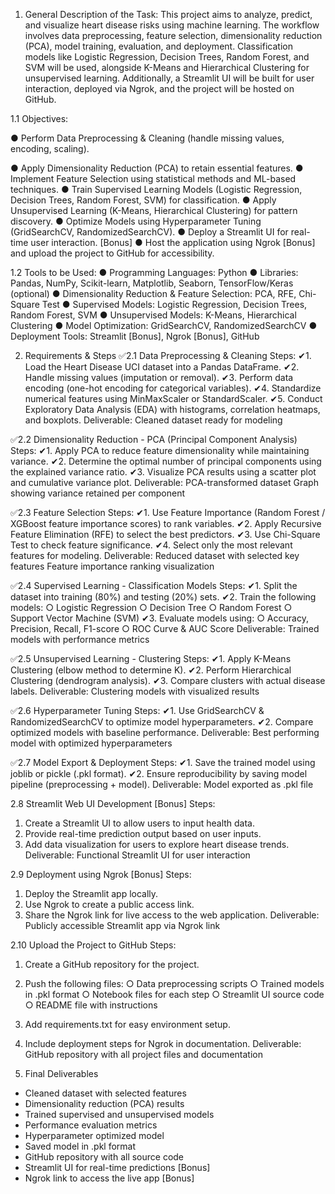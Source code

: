 1. General Description of the Task: 
This project aims to analyze, predict, and visualize heart disease risks using machine 
learning. The workflow involves data preprocessing, feature selection, dimensionality 
reduction (PCA), model training, evaluation, and deployment. Classification models like 
Logistic Regression, Decision Trees, Random Forest, and SVM will be used, alongside 
K-Means and Hierarchical Clustering for unsupervised learning. Additionally, a Streamlit UI 
will be built for user interaction, deployed via Ngrok, and the project will be hosted on GitHub. 

1.1 Objectives: 

● Perform Data Preprocessing & Cleaning (handle missing values, encoding, scaling). 

● Apply Dimensionality Reduction (PCA) to retain essential features. 
● Implement Feature Selection using statistical methods and ML-based techniques. 
● Train Supervised Learning Models (Logistic Regression, Decision Trees, Random 
Forest, SVM) for classification. 
● Apply Unsupervised Learning (K-Means, Hierarchical Clustering) for pattern discovery. 
● Optimize Models using Hyperparameter Tuning (GridSearchCV, 
RandomizedSearchCV). 
● Deploy a Streamlit UI for real-time user interaction. [Bonus] 
● Host the application using Ngrok  [Bonus] and upload the project to GitHub for 
accessibility. 

1.2 Tools to be Used: 
● Programming Languages: Python 
● Libraries: Pandas, NumPy, Scikit-learn, Matplotlib, Seaborn, TensorFlow/Keras 
(optional) 
● Dimensionality Reduction & Feature Selection: PCA, RFE, Chi-Square Test 
● Supervised Models: Logistic Regression, Decision Trees, Random Forest, SVM 
● Unsupervised Models: K-Means, Hierarchical Clustering 
● Model Optimization: GridSearchCV, RandomizedSearchCV 
● Deployment Tools: Streamlit [Bonus], Ngrok [Bonus], GitHub  

2. Requirements & Steps
✅2.1 Data Preprocessing & Cleaning 
Steps: 
✔1. Load the Heart Disease UCI dataset into a Pandas DataFrame. 
✔2. Handle missing values (imputation or removal). 
✔3. Perform data encoding (one-hot encoding for categorical variables). 
✔4. Standardize numerical features using MinMaxScaler or StandardScaler. 
✔5. Conduct Exploratory Data Analysis (EDA) with histograms, correlation heatmaps, 
and boxplots. 
Deliverable: 
 Cleaned dataset ready for modeling

✅2.2 Dimensionality Reduction - PCA (Principal Component Analysis) 
Steps: 
✔1. Apply PCA to reduce feature dimensionality while maintaining variance. 
✔2. Determine the optimal number of principal components using the explained variance 
ratio. 
✔3. Visualize PCA results using a scatter plot and cumulative variance plot. 
Deliverable: 
 PCA-transformed dataset 
 Graph showing variance retained per component 

✅2.3 Feature Selection 
Steps: 
✔1. Use Feature Importance (Random Forest / XGBoost feature importance scores) to 
rank variables. 
✔2. Apply Recursive Feature Elimination (RFE) to select the best predictors. 
✔3. Use Chi-Square Test to check feature significance. 
✔4. Select only the most relevant features for modeling. 
Deliverable: 
 Reduced dataset with selected key features 
 Feature importance ranking visualization 

✅2.4 Supervised Learning - Classification Models 
Steps: 
✔1. Split the dataset into training (80%) and testing (20%) sets. 
✔2. Train the following models: 
    ○ Logistic Regression 
    ○ Decision Tree 
    ○ Random Forest 
    ○ Support Vector Machine (SVM) 
✔3. Evaluate models using: 
    ○ Accuracy, Precision, Recall, F1-score 
    ○ ROC Curve & AUC Score 
Deliverable: 
 Trained models with performance metrics 

✅2.5 Unsupervised Learning - Clustering 
Steps: 
✔1. Apply K-Means Clustering (elbow method to determine K). 
✔2. Perform Hierarchical Clustering (dendrogram analysis). 
✔3. Compare clusters with actual disease labels. 
Deliverable: 
 Clustering models with visualized results

✅2.6 Hyperparameter Tuning 
Steps: 
✔1. Use GridSearchCV & RandomizedSearchCV to optimize model hyperparameters. 
✔2. Compare optimized models with baseline performance. 
Deliverable: 
 Best performing model with optimized hyperparameters 

✅2.7 Model Export & Deployment 
Steps: 
✔1. Save the trained model using joblib or pickle (.pkl format). 
✔2. Ensure reproducibility by saving model pipeline (preprocessing + model). 
Deliverable: 
 Model exported as .pkl file 

2.8 Streamlit Web UI Development [Bonus] 
Steps: 
1. Create a Streamlit UI to allow users to input health data. 
2. Provide real-time prediction output based on user inputs. 
3. Add data visualization for users to explore heart disease trends. 
Deliverable: 
 Functional Streamlit UI for user interaction

2.9 Deployment using Ngrok [Bonus] 
Steps: 
1. Deploy the Streamlit app locally. 
2. Use Ngrok to create a public access link. 
3. Share the Ngrok link for live access to the web application. 
Deliverable: 
 Publicly accessible Streamlit app via Ngrok link 

2.10 Upload the Project to GitHub 
Steps: 
1. Create a GitHub repository for the project. 
2. Push the following files: 
    ○ Data preprocessing scripts 
    ○ Trained models in .pkl format 
    ○ Notebook files for each step 
    ○ Streamlit UI source code 
    ○ README file with instructions 
3. Add requirements.txt for easy environment setup. 
4. Include deployment steps for Ngrok in documentation. 
Deliverable: 
 GitHub repository with all project files and documentation 

3. Final Deliverables 
- Cleaned dataset with selected features 
- Dimensionality reduction (PCA) results 
- Trained supervised and unsupervised models 
- Performance evaluation metrics 
- Hyperparameter optimized model 
- Saved model in .pkl format 
- GitHub repository with all source code 
- Streamlit UI for real-time predictions [Bonus] 
- Ngrok link to access the live app [Bonus] 

